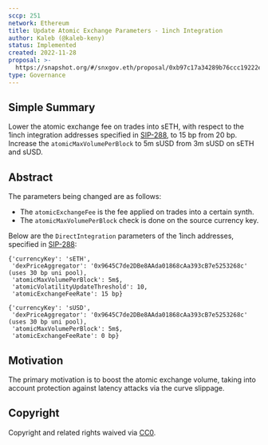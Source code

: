 ```yaml
---
sccp: 251
network: Ethereum
title: Update Atomic Exchange Parameters - 1inch Integration
author: Kaleb (@kaleb-keny)
status: Implemented
created: 2022-11-28
proposal: >-
  https://snapshot.org/#/snxgov.eth/proposal/0xb97c17a34289b76ccc19222ec4202dd268e159bf755a49e0f8124dedeca10932
type: Governance
---
```


<!--You can leave these HTML comments in your merged SCCP and delete the visible duplicate text guides, they will not appear and may be helpful to refer to if you edit it again. This is the suggested template for new SCCPs. Note that an SCCP number will be assigned by an editor. When opening a pull request to submit your SCCP, please use an abbreviated title in the filename, `sccp-draft_title_abbrev.md`. The title should be 44 characters or less.-->

## Simple Summary

<!--"If you can't explain it simply, you don't understand it well enough." Provide a simplified and layman-accessible explanation of the SCCP.-->

Lower the atomic exchange fee on trades into sETH, with respect to the 1inch integration addresses specified in [SIP-288](https://sips.synthetix.io/sips/sip-288/), to 15 bp from 20 bp.
Increase the `atomicMaxVolumePerBlock` to 5m sUSD from 3m sUSD on sETH and sUSD. 

## Abstract

<!--A short (~200 word) description of the variable change proposed.-->

The parameters being changed are as follows:
- The `atomicExchangeFee` is the fee applied on trades into a certain synth.
- The `atomicMaxVolumePerBlock` check is done on the source  currency key.

Below are the `DirectIntegration` parameters of the 1inch addresses, specified in [SIP-288](https://sips.synthetix.io/sips/sip-288/):

```
{'currencyKey': 'sETH',
 'dexPriceAggregator': '0x9645C7de2DBe8AAda01868cAa393cB7e5253268c' (uses 30 bp uni pool),
 'atomicMaxVolumePerBlock': 5m$,
 'atomicVolatilityUpdateThreshold': 10,
 'atomicExchangeFeeRate': 15 bp}
```

```
{'currencyKey': 'sUSD',
 'dexPriceAggregator': '0x9645C7de2DBe8AAda01868cAa393cB7e5253268c' (uses 30 bp uni pool),
 'atomicMaxVolumePerBlock': 5m$,
 'atomicExchangeFeeRate': 0 bp}
```

## Motivation

<!--The motivation is critical for SCCPs that want to update variables within Synthetix. It should clearly explain why the existing variable is not incentive aligned. SCCP submissions without sufficient motivation may be rejected outright.-->

The primary motivation is to boost the atomic exchange volume, taking into account protection against latency attacks via the curve slippage. 

## Copyright

Copyright and related rights waived via [CC0](https://creativecommons.org/publicdomain/zero/1.0/).

